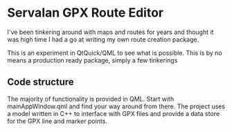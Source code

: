# Servalan GPX Route Editor

I've been tinkering around with maps and routes for years and thought it was high time I had a go at writing my own route creation package.

This is an experiment in QtQuick/QML to see what is possible. This is by no means a production ready package, simply a few tinkerings

## Code structure

The majority of functionality is provided in QML. Start with mainAppWindow.qml and find your way around from there. The project uses a model written in C++ to interface with GPX files and provide a data store for the GPX line and marker points.
